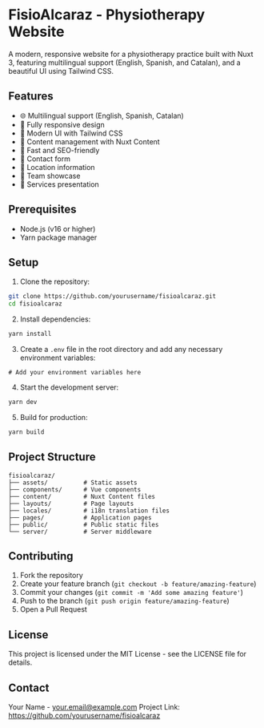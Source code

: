 # FisioAlcaraz - Physiotherapy Website

A modern, responsive website for a physiotherapy practice built with Nuxt 3, featuring multilingual support (English, Spanish, and Catalan), and a beautiful UI using Tailwind CSS.

## Features

- 🌐 Multilingual support (English, Spanish, Catalan)
- 📱 Fully responsive design
- 🎨 Modern UI with Tailwind CSS
- 📝 Content management with Nuxt Content
- 🚀 Fast and SEO-friendly
- 📧 Contact form
- 📍 Location information
- 👥 Team showcase
- 🏥 Services presentation

## Prerequisites

- Node.js (v16 or higher)
- Yarn package manager

## Setup

1. Clone the repository:
```bash
git clone https://github.com/yourusername/fisioalcaraz.git
cd fisioalcaraz
```

2. Install dependencies:
```bash
yarn install
```

3. Create a `.env` file in the root directory and add any necessary environment variables:
```env
# Add your environment variables here
```

4. Start the development server:
```bash
yarn dev
```

5. Build for production:
```bash
yarn build
```

## Project Structure

```
fisioalcaraz/
├── assets/          # Static assets
├── components/      # Vue components
├── content/         # Nuxt Content files
├── layouts/         # Page layouts
├── locales/         # i18n translation files
├── pages/           # Application pages
├── public/          # Public static files
└── server/          # Server middleware
```

## Contributing

1. Fork the repository
2. Create your feature branch (`git checkout -b feature/amazing-feature`)
3. Commit your changes (`git commit -m 'Add some amazing feature'`)
4. Push to the branch (`git push origin feature/amazing-feature`)
5. Open a Pull Request

## License

This project is licensed under the MIT License - see the LICENSE file for details.

## Contact

Your Name - your.email@example.com
Project Link: https://github.com/yourusername/fisioalcaraz
